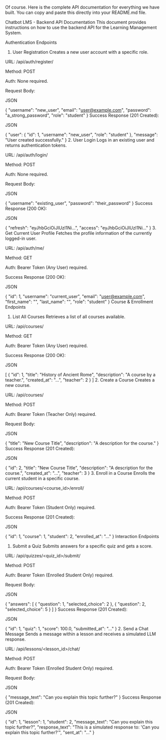 Of course. Here is the complete API documentation for everything we have built. You can copy and paste this directly into your README.md file.

Chatbot LMS - Backend API Documentation
This document provides instructions on how to use the backend API for the Learning Management System.

Authentication Endpoints
1. User Registration
Creates a new user account with a specific role.

URL: /api/auth/register/

Method: POST

Auth: None required.

Request Body:

JSON

{
    "username": "new_user",
    "email": "user@example.com",
    "password": "a_strong_password",
    "role": "student"
}
Success Response (201 Created):

JSON

{
    "user": {
        "id": 1,
        "username": "new_user",
        "role": "student"
    },
    "message": "User created successfully."
}
2. User Login
Logs in an existing user and returns authentication tokens.

URL: /api/auth/login/

Method: POST

Auth: None required.

Request Body:

JSON

{
    "username": "existing_user",
    "password": "their_password"
}
Success Response (200 OK):

JSON

{
    "refresh": "eyJhbGciOiJIUzI1Ni...",
    "access": "eyJhbGciOiJIUzI1Ni..."
}
3. Get Current User Profile
Fetches the profile information of the currently logged-in user.

URL: /api/auth/me/

Method: GET

Auth: Bearer Token (Any User) required.

Success Response (200 OK):

JSON

{
    "id": 1,
    "username": "current_user",
    "email": "user@example.com",
    "first_name": "",
    "last_name": "",
    "role": "student"
}
Course & Enrollment Endpoints
1. List All Courses
Retrieves a list of all courses available.

URL: /api/courses/

Method: GET

Auth: Bearer Token (Any User) required.

Success Response (200 OK):

JSON

[
    {
        "id": 1,
        "title": "History of Ancient Rome",
        "description": "A course by a teacher.",
        "created_at": "...",
        "teacher": 2
    }
]
2. Create a Course
Creates a new course.

URL: /api/courses/

Method: POST

Auth: Bearer Token (Teacher Only) required.

Request Body:

JSON

{
    "title": "New Course Title",
    "description": "A description for the course."
}
Success Response (201 Created):

JSON

{
    "id": 2,
    "title": "New Course Title",
    "description": "A description for the course.",
    "created_at": "...",
    "teacher": 3
}
3. Enroll in a Course
Enrolls the current student in a specific course.

URL: /api/courses/<course_id>/enroll/

Method: POST

Auth: Bearer Token (Student Only) required.

Success Response (201 Created):

JSON

{
    "id": 1,
    "course": 1,
    "student": 2,
    "enrolled_at": "..."
}
Interaction Endpoints
1. Submit a Quiz
Submits answers for a specific quiz and gets a score.

URL: /api/quizzes/<quiz_id>/submit/

Method: POST

Auth: Bearer Token (Enrolled Student Only) required.

Request Body:

JSON

{
    "answers": [
        {
            "question": 1,
            "selected_choice": 2
        },
        {
            "question": 2,
            "selected_choice": 5
        }
    ]
}
Success Response (201 Created):

JSON

{
    "id": 1,
    "quiz": 1,
    "score": 100.0,
    "submitted_at": "..."
}
2. Send a Chat Message
Sends a message within a lesson and receives a simulated LLM response.

URL: /api/lessons/<lesson_id>/chat/

Method: POST

Auth: Bearer Token (Enrolled Student Only) required.

Request Body:

JSON

{
    "message_text": "Can you explain this topic further?"
}
Success Response (201 Created):

JSON

{
    "id": 1,
    "lesson": 1,
    "student": 2,
    "message_text": "Can you explain this topic further?",
    "response_text": "This is a simulated response to: 'Can you explain this topic further?'",
    "sent_at": "..."
}
